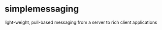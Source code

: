 simplemessaging
===============

light-weight, pull-based messaging from a server to rich client applications